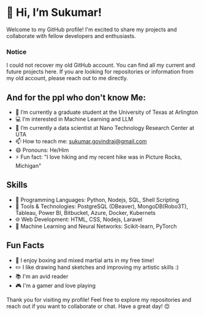 # 👋 Hi, I’m Sukumar!

Welcome to my GitHub profile! I'm excited to share my projects and collaborate with fellow developers and enthusiasts.
### Notice
I could not recover my old GitHub account. You can find all my current and future projects here. If you are looking for repositories or information from my old account, please reach out to me directly.

## And for the ppl who don't know Me:
- 🏫 I’m currently a graduate student at the University of Texas at Arlington
- 💻 I’m interested in Machine Learning and LLM
- 🌱 I’m currently a data scientist at Nano Technology Research Center at UTA
- 📫 How to reach me: sukumar.govindraj@gmail.com
- 😄 Pronouns: He/Him
- ⚡ Fun fact: "I love hiking and my recent hike was in Picture Rocks, Michigan"

## Skills
- 🚀 Programming Languages:  Python, Nodejs, SQL, Shell Scripting
- 🔧 Tools & Technologies: PostgreSQL (DBeaver), MongoDB(Robo3T), Tableau, Power BI, Bitbucket, Azure, Docker, Kubernets
- 🌐 Web Development: HTML, CSS, Nodejs, Laravel
- 🧠 Machine Learning and Neural Networks:  Scikit-learn, PyTorch

## Fun Facts
- 🥊 I enjoy boxing and mixed martial arts in my free time!
- ✏️ I like drawing hand sketches and improving my artistic skills :)
- 📚 I'm an avid reader
- 🎮 I'm a gamer and love playing


Thank you for visiting my profile! Feel free to explore my repositories and reach out if you want to collaborate or chat. Have a great day! 😊

